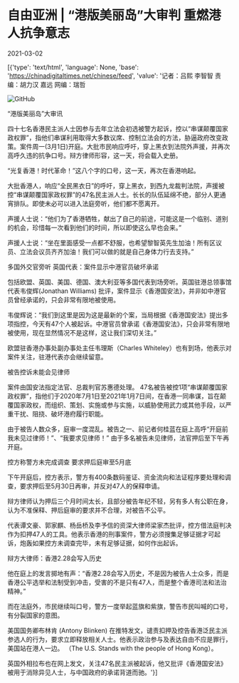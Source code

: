# 自由亚洲 | “港版美丽岛”大审判  重燃港人抗争意志

2021-03-02

[{'type': 'text/html', 'language': None, 'base': 'https://chinadigitaltimes.net/chinese/feed', 'value': '记者：吕熙 李智智   责编：胡力汉 嘉远  网编：瑞哲

![GitHub](https://chinadigitaltimes.net/chinese/files/2021/03/post-663173-603dcb8138a79.)

“港版美丽岛”大审讯

四十七名香港民主派人士因参与去年立法会初选被警方起诉，控以“串谋颠覆国家政权罪”，指他们串谋利用取得大多数议席、控制立法会的方法，胁逼政府改变政策。案件周一(3月1日)开庭。大批市民响应呼吁，穿上黑衣到法院外声援，并再次高呼久违的抗争口号。辩方律师形容，这一天，将会载入史册。

“光复香港！时代革命！”这八个字的口号，这一天，再次在香港响起。

大批香港人，响应“全民黑衣日”的呼吁，穿上黑衣，到西九龙裁判法院，声援被控“串谋颠覆国家政权罪”的47名民主派人士。长长的队伍延绵不绝，部分人更通宵排队。即使未必可以进入法庭旁听，他们都不愿离开。

声援人士说：“他们为了香港牺牲，献出了自己的前途，可能这是一个临别、道别的机会，珍惜每一次看到他们的时间，所以即使这么早也会来。”

声援人士说：“坐在里面感受一点都不舒服，也希望黎智英先生加油！所有区议员、立法会议员齐齐加油！我们可以做的就是自己身体力行去支持。”

多国外交官旁听 英国代表：案件显示中港官员破坏承诺

包括欧盟、英国、美国、德国、澳大利亚等多国代表到场旁听。英国驻港总领事馆代表韦俊辉(Jonathan Williams) 批评，案件显示《香港国安法》，并非如中港官员曾经承诺的，只会非常有限地被使用。

韦俊辉说：“我们到这里是因为这是最新的个案，当局根据《香港国安法》提出多项指控，今天有47个人被起诉。中港官员曾承诺《香港国安法》，只会非常有限地被使用，现在显然情况不是这样，这让我们深切关注。”

欧盟驻香港办事处副办事处主任韦理斯（Charles Whiteley）也有到场，他表示对案件关注，驻港代表亦会继续留意。

被告控诉未能会见律师

案件由国安法指定法官、总裁判官苏惠德处理。 47名被告被控1项“串谋颠覆国家政权罪”，指他们于2020年7月1日至2021年1月7日间，在香港一同串谋，旨在颠覆国家政权，而组织、策划、实施或参与实施，以威胁使用武力或其他手段，以严重干扰、阻挠、破坏港府履行职能。

由于被告人数众多，庭审一度混乱。被告之一、前记者何桂蓝在庭上高呼“开庭前我未见过律师！”、“我要求见律师！” 由于多名被告未见律师，法官押后至下午再开庭。

控方称警方未完成调查 要求押后庭审至5月底

下午开庭后，控方表示，警方有400条数码鉴证、资金流向和法证程序要处理和调查，要求押后至5月30日再审，并反对47人的保释申请。

辩方律师认为押后三个月时间太长，且部分被告年纪不轻，另有多人有公职在身，认为不准保释、押后庭审的要求并不合理，对被告不公平。

代表谭文豪、郭家麒、杨岳桥及李予信的资深大律师梁家杰批评，控方借法庭判决作为扣押47人的工具。他表示香港的刑事案件，警方必须搜集足够证据才可起诉，炮轰如果控方未调查完毕，未有足够证据，如何作出起诉。

辩方大律师：香港2.28会写入历史

他在庭上的发言掷地有声：“香港2.28会写入历史，不是因为被告人士众多，而是香港公平选举和法制受到冲击，受害的不是只有47人，而是整个香港司法和法治精神。”

而在法庭外，市民继续叫口号，警方一度举起蓝旗和紫旗，警告市民叫喊的口号，有分裂国家的意图。

美国国务卿布林肯 (Antony Blinken) 在推特发文，谴责扣押及控告香港泛民主派参选人的行为，要求立即释放相关人士。他表示政治参与及表达自由不应是罪行，美国站在港人一边。 （The U.S. Stands with the people of Hong Kong）。

英国外相拉布也在网上发文，关注47名民主派被起诉，他又批评《香港国安法》被用于消除异见人士，与中国政府的承诺背道而驰。'}]